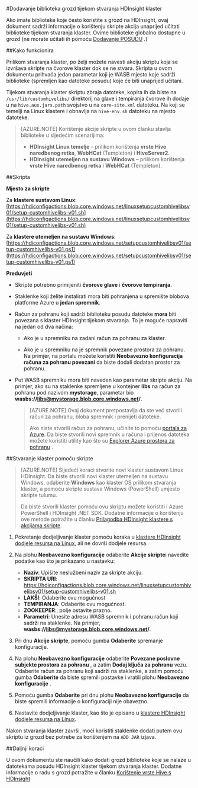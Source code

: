 <properties
pageTitle="Dodavanje biblioteka grozd tijekom stvaranja klaster HDInsight | Azure"
description="Saznajte kako dodati grozd biblioteke (posudu datoteke) na HDInsight klaster tijekom stvaranja klaster."
services="hdinsight"
documentationCenter=""
authors="Blackmist"
manager="jhubbard"
editor="cgronlun"/>

<tags
ms.service="hdinsight"
ms.devlang="na"
ms.topic="article"
ms.tgt_pltfrm="na"
ms.workload="big-data"
ms.date="09/20/2016"
ms.author="larryfr"/>

#<a name="add-hive-libraries-during-hdinsight-cluster-creation"></a>Dodavanje biblioteka grozd tijekom stvaranja HDInsight klaster

Ako imate biblioteke koje često koristite s grozd na HDInsight, ovaj dokument sadrži informacije o korištenju skripte akcija unaprijed učitati biblioteke tijekom stvaranja klaster. Ovime biblioteke globalno dostupne u grozd (ne morate učitati ih pomoću [Dodavanje POSUDU](https://cwiki.apache.org/confluence/display/Hive/LanguageManual+Cli) .)

##<a name="how-it-works"></a>Kako funkcionira

Prilikom stvaranja klaster, po želji možete navesti akciju skriptu koja se izvršava skripte na čvorove klaster dok se ne stvara. Skripta u ovom dokumentu prihvaća jedan parametar koji je WASB mjesto koje sadrži biblioteke (spremljen kao datoteke posudu) koje će biti unaprijed učitani.

Tijekom stvaranja klaster skriptu zbraja datoteke, kopira ih da biste na `/usr/lib/customhivelibs/` direktorij na glave i tempiranja čvorove ih dodaje u na `hive.aux.jars.path` svojstvo u na `core-site.xml` datoteku. Na koji se temelji na Linux klastere i obnavlja na `hive-env.sh` datoteku na mjesto datoteke.

> [AZURE.NOTE] Korištenje akcije skripte u ovom članku stavlja biblioteke u sljedećim scenarijima:
>
> * __HDInsight Linux temelje__ - prilikom korištenja __vrste Hive naredbenog retka__, __WebHCat__ (Templeton) i __HiveServer2__.
> * __HDInsight utemeljen na sustavu Windows__ – prilikom korištenja __vrste Hive naredbenog retka__ i __WebHCat__ (Templeton).

##<a name="the-script"></a>Skripta

__Mjesto za skripte__

Za __klastere sustavom Linux__: [https://hdiconfigactions.blob.core.windows.net/linuxsetupcustomhivelibsv01/setup-customhivelibs-v01.sh](https://hdiconfigactions.blob.core.windows.net/linuxsetupcustomhivelibsv01/setup-customhivelibs-v01.sh)

Za __klastere utemeljen na sustavu Windows__: [https://hdiconfigactions.blob.core.windows.net/setupcustomhivelibsv01/setup-customhivelibs-v01.ps1](https://hdiconfigactions.blob.core.windows.net/setupcustomhivelibsv01/setup-customhivelibs-v01.ps1)

__Preduvjeti__

* Skripte potrebno primijeniti __čvorove glave__ i __čvorove tempiranja__.

* Staklenke koji želite instalirati mora biti pohranjena u spremište blobova platforme Azure u __jedan spremnik__. 

* Račun za pohranu koji sadrži biblioteku posudu datoteke __mora__ biti povezana s klaster HDInsight tijekom stvaranja. To je moguće napraviti na jedan od dva načina:

    * Ako je u spremniku na zadani račun za pohranu za klaster.
    
    * Ako je u spremniku na je spremnik povezane prostora za pohranu. Na primjer, na portalu možete koristiti __Neobavezno konfiguracija__ __računa za pohranu povezani__ da biste dodali dodatan prostor za pohranu.

* Put WASB spremniku mora biti naveden kao parametar skripte akciju. Na primjer, ako su na staklenke spremljene u kontejner __libs__ na račun za pohranu pod nazivom __mystorage__, parametar bio __wasbs://libs@mystorage.blob.core.windows.net/__.

    > [AZURE.NOTE] Ovaj dokument pretpostavlja da ste već stvorili račun za pohranu, bloba spremnik i prenijeti datoteke. 
    >
    > Ako niste stvorili račun za pohranu, učinite to pomoću [portala za Azure](https://portal.azure.com). Da biste stvorili novi spremnik u računa i prijenos datoteka možete koristiti utility kao što su [Explorer Azure prostora za pohranu](http://storageexplorer.com/) .

##<a name="create-a-cluster-using-the-script"></a>Stvaranje klaster pomoću skripte

> [AZURE.NOTE] Sljedeći koraci stvorite novi klaster sustavom Linux HDInsight. Da biste stvorili novi klaster utemeljen na sustavu Windows, odaberite __Windows__ kao klaster OS prilikom stvaranja klaster, a pomoću skripte sustava Windows (PowerShell) umjesto skripte tulumu.
> 
> Da biste stvorili klaster pomoću ovu skriptu možete koristiti i Azure PowerShell i HDInsight .NET SDK. Dodatne informacije o korištenju ove metode potražite u članku [Prilagodba HDInsight klastere s akcijama skripte](hdinsight-hadoop-customize-cluster-linux.md).

1. Pokretanje dodjeljivanje klaster pomoću koraka u [klastere HDInsight dodjele resursa na Linux](hdinsight-hadoop-provision-linux-clusters.md#portal), ali ne dovrši dodjele resursa.

2. Na plohu **Neobavezno konfiguracije** odaberite **Akcije skripte**i navedite podatke kao što je prikazano u nastavku:

    * __Naziv__: Upišite neslužbeni naziv za skripte akciju.
    * __SKRIPTA URI__: https://hdiconfigactions.blob.core.windows.net/linuxsetupcustomhivelibsv01/setup-customhivelibs-v01.sh
    * __LAKŠI__: Odaberite ovu mogućnost
    * __TEMPIRANJA__: Odaberite ovu mogućnost.
    * __ZOOKEEPER__:, polje ostavite prazno.
    * __Parametri__: Unesite adresu WASB spremnik i pohranu račun koji sadrži na staklenke. Na primjer, __wasbs://libs@mystorage.blob.core.windows.net/__.

3. Pri dnu **Akcije skripte**, pomoću gumba **Odaberite** spremanje konfiguracije.

4. Na plohu **Neobavezno konfiguracije** odaberite __Povezane poslovne subjekte prostora za pohranu__ , a zatim __Dodaj ključa za pohranu__ vezu. Odaberite račun za pohranu koji sadrži na staklenke, a zatim pomoću gumba __Odaberite__ da biste spremili postavke i vratili plohu __Neobavezno konfiguracije__ .

5. Pomoću gumba **Odaberite** pri dnu plohu **Neobavezno konfiguracije** da biste spremili informacije o konfiguraciji nije obavezno.

6. Nastavite dodjeljivanje klaster, kao što je opisano u [klastere HDInsight dodjele resursa na Linux](hdinsight-hadoop-provision-linux-clusters.md#portal).

Nakon stvaranja klaster završi, moći koristiti staklenke dodati putem ovu skriptu iz grozd bez potrebe za korištenjem na `ADD JAR` izjava.

##<a name="next-steps"></a>Daljnji koraci

U ovom dokumentu ste naučili kako dodati grozd biblioteke koje se nalaze u datotekama posudu HDInsight klaster tijekom stvaranja klaster. Dodatne informacije o radu s grozd potražite u članku [Korištenje vrste Hive s HDInsight](hdinsight-use-hive.md)
